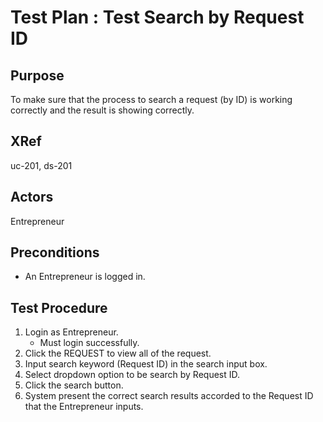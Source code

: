 Test Plan : Test Search by Request ID
=====================================

## Purpose

To make sure that the process to search a request (by ID) is working correctly and the result is showing correctly.

## XRef

uc-201, ds-201

## Actors

Entrepreneur

## Preconditions

* An Entrepreneur is logged in.

## Test Procedure

1. Login as Entrepreneur.
	* Must login successfully.
2. Click the REQUEST to view all of the request.
3. Input search keyword (Request ID) in the search input box.
4. Select dropdown option to be search by Request ID.
5. Click the search button.
6. System present the correct search results accorded to the Request ID that the Entrepreneur inputs.
